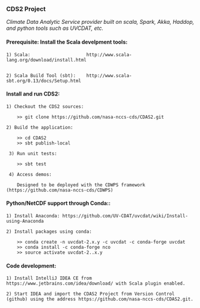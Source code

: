 ###                                CDS2 Project

_Climate Data Analytic Service provider built on scala, Spark, Akka, Haddop, and python tools such as UVCDAT, etc._

####  Prerequisite: Install the Scala develpment tools:

    1) Scala:                     http://www.scala-lang.org/download/install.html                   
                        
    
    2) Scala Build Tool (sbt):    http://www.scala-sbt.org/0.13/docs/Setup.html
                        

####  Install and run CDS2:

    1) Checkout the CDS2 sources:

        >> git clone https://github.com/nasa-nccs-cds/CDAS2.git 

    2) Build the application:

        >> cd CDAS2
        >> sbt publish-local

     3) Run unit tests:

        >> sbt test

     4) Access demos:

        Designed to be deployed with the CDWPS framework (https://github.com/nasa-nccs-cds/CDWPS)

####  Python/NetCDF support through Conda::

    1) Install Anaconda: https://github.com/UV-CDAT/uvcdat/wiki/Install-using-Anaconda
    
    2) Install packages using conda:
        
        >> conda create -n uvcdat-2.x.y -c uvcdat -c conda-forge uvcdat
        >> conda install -c conda-forge nco
        >> source activate uvcdat-2..x.y


####  Code development:

    1) Install IntelliJ IDEA CE from https://www.jetbrains.com/idea/download/ with Scala plugin enabled.
    
    2) Start IDEA and import the CDAS2 Project from Version Control (github) using the address https://github.com/nasa-nccs-cds/CDAS2.git.
    
    

    


